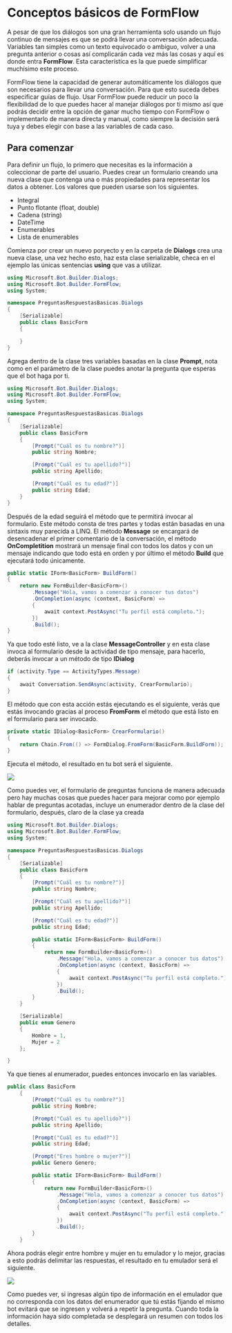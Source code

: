 # Conceptos básicos de FormFlow

A pesar de que los diálogos son una gran herramienta solo usando un flujo continuo de mensajes es que se podrá llevar una conversación adecuada. Variables tan simples como un texto equivocado o ambiguo, volver a una pregunta anterior o cosas así complicarán cada vez más las cosas y aquí es donde entra **FormFlow**. Esta característica es la que puede simplificar muchísimo este proceso.

FormFlow tiene la capacidad de generar automáticamente los diálogos que son necesarios para llevar una conversación. Para que esto suceda debes especificar guías de flujo. Usar FormFlow puede reducir un poco la flexibilidad de lo que puedes hacer al manejar diálogos por ti mismo así que podrás decidir entre la opción de ganar mucho tiempo con FormFlow o implementarlo de manera directa y manual, como siempre la decisión será tuya y debes elegir con base a las variables de cada caso.

## Para comenzar

Para definir un flujo, lo primero que necesitas es la información a coleccionar de parte del usuario. Puedes crear un formulario creando una nueva clase que contenga una o más propiedades para representar los datos a obtener. Los valores que pueden usarse son los siguientes.

* Integral
* Punto flotante (float, double)
* Cadena (string)
* DateTime
* Enumerables
* Lista de enumerables

Comienza por crear un nuevo poryecto y en la carpeta de **Dialogs** crea una nueva clase, una vez hecho esto, haz esta clase serializable, checa en el ejemplo las únicas sentencias **using** que vas a utilizar.

``` csharp - C
using Microsoft.Bot.Builder.Dialogs;
using Microsoft.Bot.Builder.FormFlow;
using System;

namespace PreguntasRespuestasBasicas.Dialogs
{
    [Serializable]
    public class BasicForm
    {

    }
}
```

Agrega dentro de la clase tres variables basadas en la clase **Prompt**, nota como en el parámetro de la clase puedes anotar la pregunta que esperas que el bot haga por ti.
``` csharp - C
using Microsoft.Bot.Builder.Dialogs;
using Microsoft.Bot.Builder.FormFlow;
using System;

namespace PreguntasRespuestasBasicas.Dialogs
{
    [Serializable]
    public class BasicForm
    {
        [Prompt("Cuál es tu nombre?")]
        public string Nombre;

        [Prompt("Cuál es tu apellido?")]
        public string Apellido;

        [Prompt("Cuál es tu edad?")]
        public string Edad;
    }
}
```
Después de la edad seguirá el método que te permitirá invocar al formulario. Este método consta de tres partes y todas están basadas en una sintaxis muy parecida a LINQ. El método **Message** se encargará de desencadenar el primer comentario de la conversación, el método **OnCompletition** mostrará un mensaje final con todos los datos y con un mensaje indicando que todo está en orden y por último el método **Build** que ejecutará todo únicamente.
``` csharp - C
public static IForm<BasicForm> BuildForm()
{
    return new FormBuilder<BasicForm>()
        .Message("Hola, vamos a comenzar a conocer tus datos")
        .OnCompletion(async (context, BasicForm) =>
        {
            await context.PostAsync("Tu perfil está completo.");
        })
        .Build();
}
```
Ya que todo esté listo, ve a la clase **MessageController** y en esta clase invoca al formulario desde la actividad de tipo mensaje, para hacerlo, deberás invocar a un método de tipo **IDialog**
``` csharp - C
if (activity.Type == ActivityTypes.Message)
{
    await Conversation.SendAsync(activity, CrearFormulario);
}
```

El método que con esta acción estás ejecutando es el siguiente, verás que estás invocando gracias al proceso **FromForm** el método que está listo en el formulario para ser invocado.
``` csharp - C
private static IDialog<BasicForm> CrearFormulario()
{
    return Chain.From(() => FormDialog.FromForm(BasicForm.BuildForm));
}
```
Ejecuta el método, el resultado en tu bot será el siguiente.

<img src="Imagenes/Img001.JPG"/>

Como puedes ver, el formulario de preguntas funciona de manera adecuada pero hay muchas cosas que puedes hacer para mejorar como por ejemplo hablar de preguntas acotadas, incluye un enumerador dentro de la clase del formulario, después, claro de la clase ya creada
``` csharp - C
using Microsoft.Bot.Builder.Dialogs;
using Microsoft.Bot.Builder.FormFlow;
using System;

namespace PreguntasRespuestasBasicas.Dialogs
{
    [Serializable]
    public class BasicForm
    {
        [Prompt("Cuál es tu nombre?")]
        public string Nombre;

        [Prompt("Cuál es tu apellido?")]
        public string Apellido;

        [Prompt("Cuál es tu edad?")]
        public string Edad;

        public static IForm<BasicForm> BuildForm()
        {
            return new FormBuilder<BasicForm>()
                .Message("Hola, vamos a comenzar a conocer tus datos")
                .OnCompletion(async (context, BasicForm) =>
                {
                    await context.PostAsync("Tu perfil está completo.");
                })
                .Build();
        }
    }

    [Serializable]
    public enum Genero
    {
        Hombre = 1,
        Mujer = 2
    };

}
```

Ya que tienes al enumerador, puedes entonces invocarlo en las variables.
``` csharp - C
public class BasicForm
    {
        [Prompt("Cuál es tu nombre?")]
        public string Nombre;

        [Prompt("Cuál es tu apellido?")]
        public string Apellido;

        [Prompt("Cuál es tu edad?")]
        public string Edad;

        [Prompt("Eres hombre o mujer?")]
        public Genero Genero;

        public static IForm<BasicForm> BuildForm()
        {
            return new FormBuilder<BasicForm>()
                .Message("Hola, vamos a comenzar a conocer tus datos")
                .OnCompletion(async (context, BasicForm) =>
                {
                    await context.PostAsync("Tu perfil está completo.");
                })
                .Build();
        }
    }
```
Ahora podrás elegir entre hombre y mujer en tu emulador y lo mejor, gracias a esto podrás delimitar las respuestas, el resultado en tu emulador será el siguiente.

<img src="Imagenes/Img002.JPG"/>

Como puedes ver, si ingresas algún tipo de información en el emulador que no corresponda con los datos del enumerador que tú estás fijando el mismo bot evitará que se ingresen y volverá a repetir la pregunta. Cuando toda la información haya sido completada se desplegará un resumen con todos los detalles.








